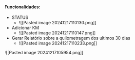 #### Funcionalidades:

- STATUS
	- ![[Pasted image 20241217110130.png]]
- Adicionar KM
	- ![[Pasted image 20241217110147.png]]
- Gerar Relatório sobre a quilometragem dos ultimos 30 dias
	- ![[Pasted image 20241217110233.png]]


![[Pasted image 20241217105954.png]]